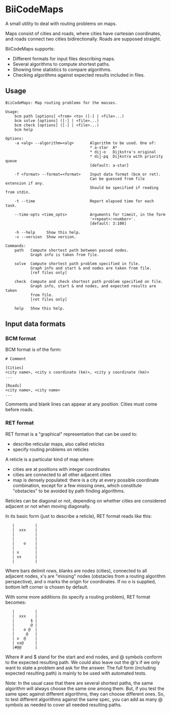 # BiiCodeMaps

A small utility to deal with routing problems on maps.

Maps consist of cities and roads, where cities have cartesian coordinates,
and roads connect two cities bidirectionally.
Roads are supposed straight.

BiiCodeMaps supports:
- Different formats for input files describing maps.
- Several algorithms to compute shortest paths.
- Showing time statistics to compare algorithms.
- Checking algorithms against expected results included in files.


## Usage
```
BiiCodeMaps: Map routing problems for the masses.

Usage:
    bcm path [options] <from> <to> ([-] | <file>...)
    bcm solve [options] ([-] | <file>...)
    bcm check [options] ([-] | <file>...)
    bcm help

Options:
    -a <alg> --algorithm=<alg>       Algorithm to be used. One of:
                                     * a-star  A*
                                     * dij-o   Dijkstra's original
                                     * dij-pq  Dijkstra with priority queue
                                     [default: a-star]

    -f <format> --format=<format>    Input data format (bcm or ret).
                                     Can be guessed from file extension if any.
                                     Should be specified if reading from stdin.

    -t --time                        Report elapsed time for each task.

    --time-opts <time_opts>          Arguments for timeit, in the form
                                     '<repeat>:<number>'.
                                     [default: 3:100]

    -h --help     Show this help.
    -v --version  Show version.

Commands:
    path   Compute shortest path between passed nodes.
           Graph info is taken from file.

    solve  Compute shortest path problem specified in file.
           Graph info and start & end nodes are taken from file.
           [ref files only]

    check  Compute and check shortest path problem specified on file.
           Graph info, start & end nodes, and expected results are taken
           from file.
           [ret files only]

    help   Show this help.
```

## Input data formats

### BCM format

BCM format is of the form:

    # Comment

    [Cities]
    <city name>, <city x coordinate (km)>, <city y coordinate (km)>
    ...

    [Roads]
    <city name>, <city name>
    ...

Comments and blank lines can appear at any position.
Cities must come before roads.


### RET format

RET format is a "graphical" representation that can be used to:
- describe reticular maps, also called reticles
- specify routing problems on reticles

A reticle is a particular kind of map where:
- cities are at positions with integer coordinates
- cities are connected to all other adjacent cities
- map is densely populated: there is a city at every possible
  coordinate combination, except for a few missing ones, which
  constitute "obstacles" to be avoided by path finding algorithms.

Reticles can be diagonal or not, depending on whether cities are considered
adjacent or not when moving diagonally.

In its basic form (just to describe a reticle), RET format reads like this:
```
   |         |
   |  xxx    |
   |         |
   |         |
   |    o    |
   |         |
   | x       |
   | xx      |
   |         |
```
Where bars delimit rows, blanks are nodes (cities), connected to all adjacent
nodes, x's are "missing" nodes (obstacles from a routing algorithm perspective),
and o marks the origin for coordinates. If no o is supplied, bottom left
corner is chosen by default.

With some more additions (to specify a routing problem), RET format becomes:
```
   |         |
   |  xxx    |
   |       $ |
   |       @ |
   |    o @  |
   |     @   |
   | x  @    |
   | xx@     |
   |#@@      |
```
Where # and $ stand for the start and end nodes, and @ symbols conform to the
expected resulting path. We could also leave out the @'s if we only want to
state a problem and ask for the answer. The full form (including expected
resulting path) is mainly to be used with automated tests.

Note: In the usual case that there are several shortest paths, the same
algorithm will always choose the same one among them. But, if you test the same
spec against different algorithms, they can choose different ones. So, to test
different algorithms against the same spec, you can add as many @ symbols as
needed to cover all needed resulting paths.
